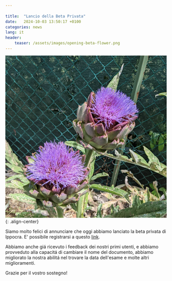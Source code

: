 ```yaml
---

title:  "Lancio della Beta Privata"
date:   2024-10-03 13:50:17 +0100
categories: news
lang: it
header:
    teaser: /assets/images/opening-beta-flower.png
---
```


![image-center](/assets/images/opening-beta-flower.png){: .align-center}

Siamo molto felici di annunciare che oggi abbiamo lanciato la beta privata di Ippocra.
E' possibile registrarsi a questo [link](https://app.ippocra.com/register).

Abbiamo anche giá ricevuto i feedback dei nostri primi utenti, e abbiamo provveduto 
alla capacitá di cambiare il nome del documento, abbiamo migliorato la nostra abilitá nel
trovare la data dell'esame e molte altri miglioramenti.

Grazie per il vostro sostegno!
